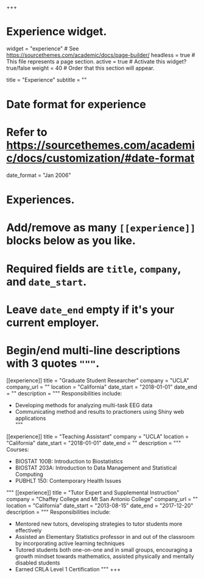 +++
# Experience widget.
widget = "experience"  # See https://sourcethemes.com/academic/docs/page-builder/
headless = true  # This file represents a page section.
active = true  # Activate this widget? true/false
weight = 40  # Order that this section will appear.

title = "Experience"
subtitle = ""

# Date format for experience
#   Refer to https://sourcethemes.com/academic/docs/customization/#date-format
date_format = "Jan 2006"

# Experiences.
#   Add/remove as many `[[experience]]` blocks below as you like.
#   Required fields are `title`, `company`, and `date_start`.
#   Leave `date_end` empty if it's your current employer.
#   Begin/end multi-line descriptions with 3 quotes `"""`.
[[experience]]
  title = "Graduate Student Researcher"
  company = "UCLA"
  company_url = ""
  location = "California"
  date_start = "2018-01-01"
  date_end = ""
  description = """
  Responsibilities include: 
  
  * Developing methods for analyzing multi-task EEG data  
  * Communicating method and results to practioners using Shiny web applications  
  """

[[experience]] 
  title = "Teaching Assistant" 
  company = "UCLA" 
  location = "California" 
  date_start = "2018-01-01" 
  date_end = "" 
  description = """
  Courses: 
  
  * BIOSTAT 100B: Introduction to Biostatistics  
  * BIOSTAT 203A: Introduction to Data Management and Statistical Computing  
  * PUBHLT 150: Contemporary Health Issues  
  
  """
[[experience]]
  title = "Tutor Expert and Supplemental Instruction"
  company = "Chaffey College and Mt San Antonio College"
  company_url = ""
  location = "California"
  date_start = "2013-08-15"
  date_end = "2017-12-20"
  description = """
  Responsibilities include: 
  
  * Mentored new tutors, developing strategies to tutor students more effectively  
  * Assisted an Elementary Statistics professor in and out of the classroom by incorporating active learning techniques  
  * Tutored students both one-on-one and in small groups, encouraging a growth mindset towards mathematics, assisted physically and mentally disabled students   
  * Earned CRLA Level 1 Certification
  """
+++
